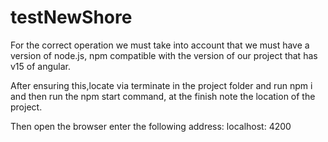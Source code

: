 # testNewShore

For the correct operation we must take into account that we must have a version of node.js, npm compatible with the version of
our project that has v15 of angular.

After ensuring this,locate via terminate in the project folder and run npm i and then run the npm start command, at the finish note the location of the project.

Then open the browser enter the following address: localhost: 4200
